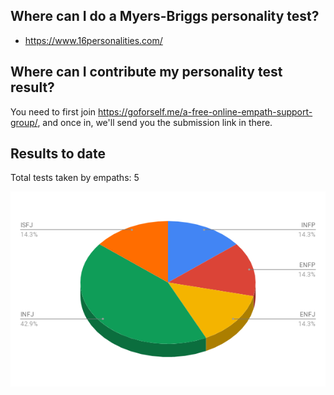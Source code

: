 <!-- TITLE: Myers Briggs Personality Types -->
<!-- SUBTITLE: Test results for empaths -->

## Where can I do a Myers-Briggs personality test?

* https://www.16personalities.com/ 


## Where can I contribute my personality test result?

You need to first join https://goforself.me/a-free-online-empath-support-group/, and once in, we'll send you the submission link in there.

## Results to date

Total tests taken by empaths: 5

![Empath Personality Types](/uploads/empath-personality-types.png "Empath Personality Types")